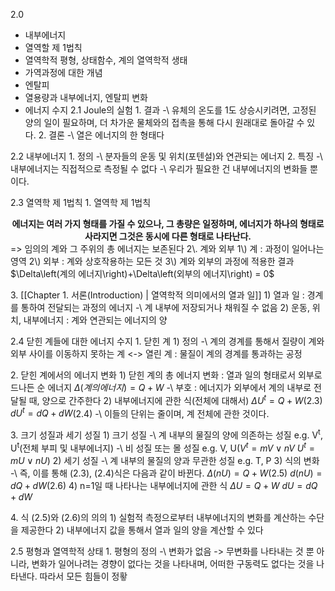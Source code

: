 2.0
- 내부에너지
- 열역할 제 1법칙
- 열역학적 평형, 상태함수, 계의 열역학적 생태
- 가역과정에 대한 개념
- 엔탈피
- 열용량과 내부에너지, 엔탈피 변화
- 에너지 수지
2.1 Joule의 실험
1\. 결과
-\ 유체의 온도를 1도 상승시키려면, 고정된 양의 일이 필요하며, 더 차가운 물체와의 접촉을 통해 다시 원래대로 돌아갈 수 있다.
2\. 결론
-\ 열은 에너지의 한 형태다

2.2 내부에너지
1\. 정의 
-\ 분자들의 운동 및 위치(포텐설)와 연관되는 에너지
2\. 특징
-\ 내부에너지는 직접적으로 측정될 수 없다
-\ 우리가 필요한 건 내부에너지의 변화들 뿐이다.

2.3 열역학 제 1법칙
1\. 열역학 제 1법칙
<center><strong>에너지는 여러 가지 형태를 가질 수 있으나, 그 총량은 일정하며, 에너지가 하나의 형태로 사라지면 그것은 동시에 다른 형태로 나타난다.</strong></center>
=> 임의의 계와 그 주위의 총 에너지는 보존된다
2\. 계와 외부
1\) 계 : 과정이 일어나는 영역
2\) 외부 : 계와 상호작용하는 모든 것
3\) 계와 외부의 과정에 적용한 결과
$\Delta\left(계의 에너지\right)+\Delta\left(외부의 에너지\right) = 0$

3\. [[Chapter 1. 서론(Introduction) | 열역학적 의미에서의 열과 일]]
1\) 열과 일 : 경계를 통하여 전달되는 과정의 에너지
-\ 계 내부에 저장되거나 채워질 수 없음
2\) 운동, 위치, 내부에너지 : 계와 연관되는 에너지의 양

2.4 닫힌 계들에 대한 에너지 수지
1\. 닫힌 계
1\) 정의
-\ 계의 경계를 통해서 질량이 계와 외부 사이를 이동하지 못하는 계
<-> 열린 계 : 물질이 계의 경계를 통과하는 공정

2\. 닫힌 계에서의 에너지 변화
1\) 닫힌 계의 총 에너지 변화 :  열과 일의 형태로서 외부로 드나든 순 에너지
$\Delta\left(계의 에너지\right)=Q+W$
-\ 부호 : 에너지가 외부에서 계의 내부로 전달될 때, 양으로 간주한다
2\) 내부에너지에 관한 식(전체에 대해서)
$\Delta U^{t}=Q+W$(2.3)
$dU^{t}=dQ+dW$(2.4)
-\ 이들의 단위는 줄이며, 계 전체에 관한 것이다.

3\. 크기 성질과 세기 성질
1\) 크기 성질
-\ 계 내부의 물질의 양에 의존하는 성질 e.g. V<sup>t</sup>, U<sup>t</sup>(전체 부피 및 내부에너지)
-\ 비 성질 또는 몰 성질 e.g. V, U($V^{t}=mV\lor nV$ $U^{t}=mU\lor nU$)
2\) 세기 성질
-\ 계 내부의 물질의 양과 무관한 성질 e.g. T, P
3\) 식의 변화
-\ 즉, 이를 통해 (2.3), (2.4)식은 다음과 같이 바뀐다.
$\Delta (nU)=Q+W$(2.5)
$d(nU)=dQ+dW$(2.6)
4\) n=1일 때 나타나는 내부에너지에 관한 식
$\Delta U=Q+W$
$dU=dQ+dW$

4\. 식 (2.5)와 (2.6)의 의의
1\) 실험적 측정으로부터 내부에너지의 변화를 계산하는 수단을 제공한다
2\) 내부에너지 값을 통해서 열과 일의 양을 계산할 수 있다


2.5 평형과 열역학적 상태
1\. 평형의 정의
-\ 변화가 없음
-> 무변화를 나타내는 것 뿐 아니라, 변화가 일어나려는 경향이 없다는 것을 나타내며, 어떠한 구동력도 없다는 것을 나타낸다. 따라서 모든 힘들이 정홯



